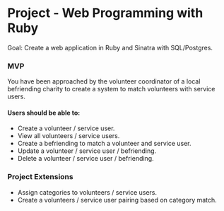 # Project - Web Programming with Ruby

Goal: Create a web application in Ruby and Sinatra with SQL/Postgres.

### MVP

You have been approached by the volunteer coordinator of a local befriending charity to create a system to match volunteers with service users.

#### Users should be able to:

- Create a volunteer / service user.
- View all volunteers / service users.
- Create a befriending to match a volunteer and service user.
- Update a volunteer / service user / befriending.
- Delete a volunteer / service user / befriending.

### Project Extensions

- Assign categories to volunteers / service users.
- Create a volunteers / service user pairing based on category match.


